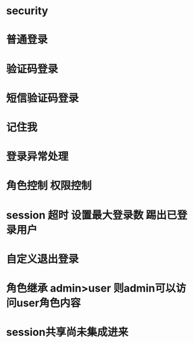 # security
# 普通登录
# 验证码登录
# 短信验证码登录
# 记住我
# 登录异常处理
# 角色控制 权限控制
# session 超时 设置最大登录数 踢出已登录用户 
# 自定义退出登录
# 角色继承 admin>user 则admin可以访问user角色内容

# session共享尚未集成进来

